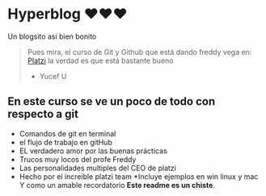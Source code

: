# Hyperblog ❤❤❤
Un blogsito asi bien bonito

 > Pues mira, el curso de Git y Github que está dando freddy vega en: <a href="https://platzi.com/">Platzi</a> la verdad es que está bastante bueno
 > * Yucef U
 ## En este curso se ve un poco de todo con respecto a git

 * Comandos de git en terminal
 * el flujo de trabajo en gitHub
 * EL verdadero amor por las buenas prácticas
 * Trucos muy locos del profe Freddy
 * Las personalidades multiples del CEO de platzi
 * Hecho por el increible platzi team
 *Incluye ejemplos en win linux y mac
 Y como un amable recordatorio
 **Este readme es un chiste**. 

